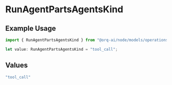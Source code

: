 # RunAgentPartsAgentsKind

## Example Usage

```typescript
import { RunAgentPartsAgentsKind } from "@orq-ai/node/models/operations";

let value: RunAgentPartsAgentsKind = "tool_call";
```

## Values

```typescript
"tool_call"
```